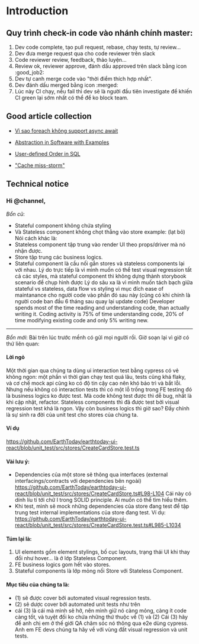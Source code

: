 # Introduction

## Quy trình check-in code vào nhánh chính master:
1) Dev code complete, tạo pull request, rebase, chạy tests, tự review...
2) Dev đưa merge request qua cho code reviewer trên slack
3) Code reviewer review, feedback, thảo luyện...
4) Review ok, reviewer approve, đánh dấu approved trên slack bằng icon :good_job2:
5) Dev tự canh merge code vào "thời điểm thích hợp nhất".
6) Dev đánh dấu merged bằng icon :merged:
7) Lúc này CI chạy, nếu fail thì dev sẽ là người đầu tiên investigate để khiến CI green lại sớm nhất có thể để ko block team.

## Good article collection

- [Vì sao foreach không support async await](https://anonystick.com/blog-developer/vi-sao-foreach-khong-support-async-await-2020052381240532#t-1)

- [Abstraction in Software with Examples](https://thevaluable.dev/abstraction-type-software-example/)
- [User-defined Order in SQL](https://begriffs.com/posts/2018-03-20-user-defined-order.html)
- ["Cache miss-storm"](https://stackoverflow.com/questions/23303463/dealing-with-concurrency-issues-when-caching-for-high-traffic-sites)

## Technical notice
### Hi @channel,
*Bổn cũ*:
- Stateful component không chứa styling
- Và Stateless component không chọt thẳng vào store
example: (lạt bỏ)
Nói cách khác là:
- Stateless component tập trung vào render UI theo props/driver mà nó nhận được.
- Store tập trung các business logics.
- Stateful component là cầu nối gắn stores và stateless components lại với nhau.
Lý do trực tiếp là vì mình muốn có thể test visual regression tất cả các styles, mà stateful component thì không dựng thành storybook scenario để chụp hình được
Lý do sâu xa là vì mình muốn tách bạch giữa stateful vs stateless, data flow vs styling vì mục đích ease of maintanance cho người code vào phần đó sau này (cũng có khi chính là người code ban đầu 6 tháng sau quay lại update code)
Developer spends most of the time reading and understanding code, than actually writing it. Coding activity is 75% of time understanding code, 20% of time modifying existing code and only 5% writing new.
---
*Bổn mới*:
Bài trên lúc trước mềnh có gửi mọi người rồi. Giờ soạn lại vì giờ có thứ liên quan:
#### Lời ngỏ
Một thời gian qua chúng ta dùng ui interaction test bằng cypress có vẻ không ngon: một phần vì thời gian chạy test quá lâu, tests cũng khá flaky, và cơ chế mock api cũng ko có độ tin cậy cao nên khó bảo trì và bắt lỗi.
Nhưng nếu không có interaction tests thì có một lỗ trống trong FE testing đó là business logics ko được test. Mà code không test được thì dễ bug, nhất là khi cập nhật, refactor.
Stateless components thì đã được test bởi visual regression test khá là ngon. Vậy còn business logics thì giờ sao?
Đấy chính là sự sinh ra đời của unit test cho stores của chúng ta.
#### Ví dụ
https://github.com/EarthToday/earthtoday-ui-react/blob/unit_test/src/stores/CreateCardStore.test.ts
#### Vài lưu ý:
- Dependencies của một store sẽ thông qua interfaces (external interfacings/contracts với dependencies bên ngoài)
https://github.com/EarthToday/earthtoday-ui-react/blob/unit_test/src/stores/CreateCardStore.ts#L98-L104
Cái này có dính líu tí tới chữ I trong SOLID principle. Ai muốn có thể tìm hiểu thêm.
- Khi test, mình sẽ mock những dependencies của store đang test để tập trung test internal implementations của store đang test.
Ví dụ: https://github.com/EarthToday/earthtoday-ui-react/blob/unit_test/src/stores/CreateCardStore.test.ts#L985-L1034
#### Túm lại là:
1) UI elements gồm element stylings, bố cục layouts, trạng thái UI khi thay đổi như hover... là ở lớp Stateless Component.
2) FE business logics gom hết vào stores.
3) Stateful components là lớp mỏng nối Store với Stateless Component.
#### Mục tiêu của chúng ta là:
- (1) sẽ được cover bởi automated visual regression tests.
- (2) sẽ dược cover bởi automated unit tests như trên
- cái (3) là cái mà mình sẽ hở, nên mình giữ nó càng mỏng, càng ít code càng tốt, và tuyệt đối ko chứa những thứ thuộc về (1) và (2)
Cái (3) hãy để anh chị em ở thế giới QA chăm sóc nó thông qua e2e dùng cypress. Anh em FE devs chúng ta hãy về với vùng đất visual regression và unit tests.